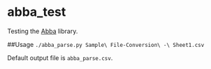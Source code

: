 # abba_test
Testing the [Abba](https://github.com/thumbtack/abba) library.

##Usage
`./abba_parse.py Sample\ File-Conversion\ -\ Sheet1.csv`

Default output file is `abba_parse.csv`.
